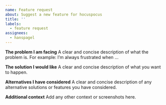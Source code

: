 ```yaml
---
name: Feature request
about: Suggest a new feature for hocuspocus
title: ''
labels:
  - feature request
assignees:
  - hanspagel
---
```


**The problem I am facing**
A clear and concise description of what the problem is. For example: I’m always frustrated when …

**The solution I would like**
A clear and concise description of what you want to happen.

**Alternatives I have considered**
A clear and concise description of any alternative solutions or features you have considered.

**Additional context**
Add any other context or screenshots here.
